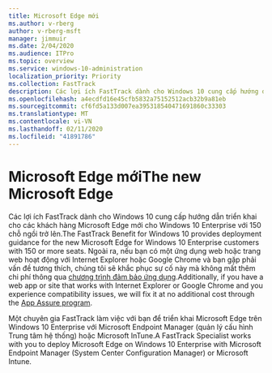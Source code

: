 ```yaml
---
title: Microsoft Edge mới
ms.author: v-rberg
author: v-rberg-msft
manager: jimmuir
ms.date: 2/04/2020
ms.audience: ITPro
ms.topic: overview
ms.service: windows-10-administration
localization_priority: Priority
ms.collection: FastTrack
description: Các lợi ích FastTrack dành cho Windows 10 cung cấp hướng dẫn triển khai cho các khách hàng Microsoft Edge mới cho Windows 10 Enterprise với 150 chỗ ngồi trở lên.
ms.openlocfilehash: a4ecdfd16e45cfb5832a75152512acb32b9a81eb
ms.sourcegitcommit: cf6fd5a133d007ea395318540471691860c33303
ms.translationtype: MT
ms.contentlocale: vi-VN
ms.lasthandoff: 02/11/2020
ms.locfileid: "41891786"
---
```

# <a name="the-new-microsoft-edge"></a><span data-ttu-id="82d89-103">Microsoft Edge mới</span><span class="sxs-lookup"><span data-stu-id="82d89-103">The new Microsoft Edge</span></span>

<span data-ttu-id="82d89-104">Các lợi ích FastTrack dành cho Windows 10 cung cấp hướng dẫn triển khai cho các khách hàng Microsoft Edge mới cho Windows 10 Enterprise với 150 chỗ ngồi trở lên.</span><span class="sxs-lookup"><span data-stu-id="82d89-104">The FastTrack Benefit for Windows 10 provides deployment guidance for the new Microsoft Edge for Windows 10 Enterprise customers with 150 or more seats.</span></span> <span data-ttu-id="82d89-105">Ngoài ra, nếu bạn có một ứng dụng web hoặc trang web hoạt động với Internet Explorer hoặc Google Chrome và bạn gặp phải vấn đề tương thích, chúng tôi sẽ khắc phục sự cố này mà không mất thêm chi phí thông qua [chương trình đảm bảo ứng dụng](Win-10-app-assure.md).</span><span class="sxs-lookup"><span data-stu-id="82d89-105">Additionally, if you have a web app or site that works with Internet Explorer or Google Chrome and you experience compatibility issues, we will fix it at no additional cost through the [App Assure program](Win-10-app-assure.md).</span></span>

<span data-ttu-id="82d89-106">Một chuyên gia FastTrack làm việc với bạn để triển khai Microsoft Edge trên Windows 10 Enterprise với Microsoft Endpoint Manager (quản lý cấu hình Trung tâm hệ thống) hoặc Microsoft InTune.</span><span class="sxs-lookup"><span data-stu-id="82d89-106">A FastTrack Specialist works with you to deploy Microsoft Edge on Windows 10 Enterprise with Microsoft Endpoint Manager (System Center Configuration Manager) or Microsoft Intune.</span></span>

